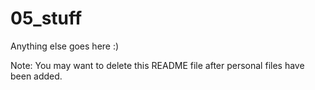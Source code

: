# 05_stuff
Anything else goes here :)

Note: You may want to delete this README file after personal files have been added.

